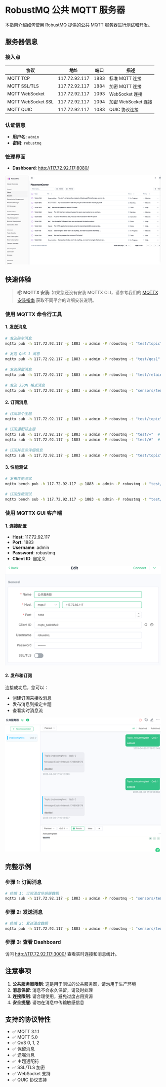 # RobustMQ 公共 MQTT 服务器

本指南介绍如何使用 RobustMQ 提供的公共 MQTT 服务器进行测试和开发。

## 服务器信息

### 接入点

| 协议 | 地址 | 端口 | 描述 |
|------|------|------|------|
| MQTT TCP | 117.72.92.117 | 1883 | 标准 MQTT 连接 |
| MQTT SSL/TLS | 117.72.92.117 | 1884 | 加密 MQTT 连接 |
| MQTT WebSocket | 117.72.92.117 | 1093 | WebSocket 连接 |
| MQTT WebSocket SSL | 117.72.92.117 | 1094 | 加密 WebSocket 连接 |
| MQTT QUIC | 117.72.92.117 | 1083 | QUIC 协议连接 |

### 认证信息

- **用户名**: `admin`
- **密码**: `robustmq`

### 管理界面

- **Dashboard**: <http://117.72.92.117:8080/>

![Dashboard](../../images/dashboard.png)

## 快速体验

> **📦 MQTTX 安装**: 如果您还没有安装 MQTTX CLI，请参考我们的 [MQTTX 安装指南](../RobustMQ-MQTT/MQTTX-Guide.md#安装-mqttx-cli) 获取不同平台的详细安装说明。

### 使用 MQTTX 命令行工具

#### 1. 发送消息

```bash
# 发送简单消息
mqttx pub -h 117.72.92.117 -p 1883 -u admin -P robustmq -t "test/topic" -m "Hello RobustMQ!"

# 发送 QoS 1 消息
mqttx pub -h 117.72.92.117 -p 1883 -u admin -P robustmq -t "test/qos1" -m "QoS 1 message" -q 1

# 发送保留消息
mqttx pub -h 117.72.92.117 -p 1883 -u admin -P robustmq -t "test/retained" -m "Retained message" -r

# 发送 JSON 格式消息
mqttx pub -h 117.72.92.117 -p 1883 -u admin -P robustmq -t "sensors/temperature" -m '{"value": 25.5, "unit": "celsius"}'
```

#### 2. 订阅消息

```bash
# 订阅单个主题
mqttx sub -h 117.72.92.117 -p 1883 -u admin -P robustmq -t "test/topic"

# 订阅通配符主题
mqttx sub -h 117.72.92.117 -p 1883 -u admin -P robustmq -t "test/+"  # 单级通配符
mqttx sub -h 117.72.92.117 -p 1883 -u admin -P robustmq -t "test/#"  # 多级通配符

# 订阅并显示详细信息
mqttx sub -h 117.72.92.117 -p 1883 -u admin -P robustmq -t "test/topic" --verbose
```

#### 3. 性能测试

```bash
# 发布性能测试
mqttx bench pub -h 117.72.92.117 -p 1883 -u admin -P robustmq -t "test/bench" -c 10 -C 100

# 订阅性能测试
mqttx bench sub -h 117.72.92.117 -p 1883 -u admin -P robustmq -t "test/bench" -c 50
```

### 使用 MQTTX GUI 客户端

#### 1. 连接配置

- **Host**: 117.72.92.117
- **Port**: 1883
- **Username**: admin
- **Password**: robustmq
- **Client ID**: 自定义

![MQTTX 连接配置](../../images/mqttx01.png)

#### 2. 发布和订阅

连接成功后，您可以：

- 创建订阅来接收消息
- 发布消息到指定主题
- 查看实时消息流

![MQTTX 发布订阅](../../images/mqttx-2.png)

## 完整示例

### 步骤 1: 订阅消息

```bash
# 终端 1: 订阅温度传感器数据
mqttx sub -h 117.72.92.117 -p 1883 -u admin -P robustmq -t "sensors/temperature" --verbose
```

### 步骤 2: 发送消息

```bash
# 终端 2: 发送温度数据
mqttx pub -h 117.72.92.117 -p 1883 -u admin -P robustmq -t "sensors/temperature" -m '{"sensor": "temp-001", "value": 23.5, "unit": "celsius", "timestamp": "2024-01-01T12:00:00Z"}'
```

### 步骤 3: 查看 Dashboard

访问 <http://117.72.92.117:3000/> 查看实时连接和消息统计。

## 注意事项

1. **公共服务器限制**: 这是用于测试的公共服务器，请勿用于生产环境
2. **消息保留**: 消息不会永久保留，请及时处理
3. **连接限制**: 请合理使用，避免过度占用资源
4. **安全提醒**: 请勿在消息中传输敏感信息

## 支持的协议特性

- ✅ MQTT 3.1.1
- ✅ MQTT 5.0
- ✅ QoS 0, 1, 2
- ✅ 保留消息
- ✅ 遗嘱消息
- ✅ 主题通配符
- ✅ SSL/TLS 加密
- ✅ WebSocket 支持
- ✅ QUIC 协议支持
